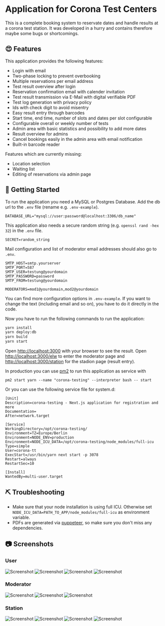 # Application for Corona Test Centers

This is a complete booking system to reservate dates and handle results at a corona test
station. It was developed in a hurry and contains therefore maybe some bugs or
shortcomings.

## :heart_eyes: Features
This application provides the following features:

- Login with email
- Two-phase locking to prevent overbooking
- Multiple reservations per email address
- Test result overview after login
- Reservation confirmation email with calender invitation
- Test result transmission via E-Mail with digital verifiable PDF
- Test log generation with privacy policy
- Ids with check digit to avoid misentry
- Easy result entry through barcodes
- Start time, end time, number of slots and dates per slot configurable
- Configurable overall or weekly number of tests
- Admin area with basic statistics and possibility to add more dates
- Result overview for admins
- Cancel bookings easily in the admin area with email notification
- Built-in barcode reader

Features which are currently missing:

- Location selection
- Waiting list
- Editing of reservations via admin page

## :rocket: Getting Started
To run the application you need a MySQL or Postgres Database. Add the db url to the `.env` file (rename e.g. `.env-example`).

```
DATABASE_URL="mysql://user:password@localhost:3306/db_name"
```

This application also needs a secure random string (e.g. `openssl rand -hex 32`) in the `.env` file.

```
SECRET=random_string
```

Mail configuration and list of moderator email addresses should also go to `.env`.

```
SMTP_HOST=smtp.yourserver
SMTP_PORT=587
SMTP_USER=testung@yourdomain
SMTP_PASSWORD=password
SMTP_FROM=testung@yourdomain

MODERATORS=mod1@yourdomain,mod2@yourdomain
```

You can find more configuration options in `.env-example`. If you want to change the text
(including email and so on), you have to do it directly in the code.

Now you have to run the following commands to run the application:

```bash
yarn install
yarn deploy:db
yarn build
yarn start
```

Open [http://localhost:3000](http://localhost:3000) with your browser to see the
result. Open [http://localhost:3000/elw](http://localhost:3000/elw) to enter the
moderator page and
[http://localhost:3000/station](http://localhost:3000/station) for the stadion
page (result entry).

In production you can use [pm2] to run this application as service with

```
pm2 start yarn --name "corona-testing" --interpreter bash -- start
```

Or you can use the following service file for system.d:

```
[Unit]
Description=corona-testing - Next.js application for registration and more
Documentation=
After=network.target

[Service]
WorkingDirectory=/opt/corona-testing/
Environment=TZ=Europe/Berlin
Environment=NODE_ENV=production
Environment=NODE_ICU_DATA=/opt/corona-testing/node_modules/full-icu
Type=simple
User=corona-tt
ExecStart=/usr/bin/yarn next start -p 3078
Restart=always
RestartSec=10

[Install]
WantedBy=multi-user.target
```

## :pick: Troubleshooting
- Make sure that your node installation is using full ICU. Otherwise set
  `NODE_ICU_DATA=PATH_TO_APP/node_modules/full-icu` as environment variable.
- PDFs are generated via [puppeteer], so make sure you don't miss any dependencies.

## :camera: Screenshots
### User
![Screenshot ](https://github.com/drkTettnang/corona-testing/raw/main/docs/screenshot-welcome.png)
![Screenshot ](https://github.com/drkTettnang/corona-testing/raw/main/docs/screenshot-selection.png)
![Screenshot ](https://github.com/drkTettnang/corona-testing/raw/main/docs/screenshot-registration.png)
![Screenshot ](https://github.com/drkTettnang/corona-testing/raw/main/docs/screenshot-complete.png)

### Moderator
![Screenshot ](https://github.com/drkTettnang/corona-testing/raw/main/docs/screenshot-moderator.png)
![Screenshot ](https://github.com/drkTettnang/corona-testing/raw/main/docs/screenshot-result.png)
![Screenshot ](https://github.com/drkTettnang/corona-testing/raw/main/docs/screenshot-test-log.png)

### Station
![Screenshot ](https://github.com/drkTettnang/corona-testing/raw/main/docs/screenshot-anmeldung-station.png)
![Screenshot ](https://github.com/drkTettnang/corona-testing/raw/main/docs/screenshot-station-signin.png)
![Screenshot ](https://github.com/drkTettnang/corona-testing/raw/main/docs/screenshot-station-result.png)
![Screenshot ](https://github.com/drkTettnang/corona-testing/raw/main/docs/screenshots-station-mobil.png)

[pm2]: https://pm2.keymetrics.io
[puppeteer]: https://github.com/puppeteer/puppeteer